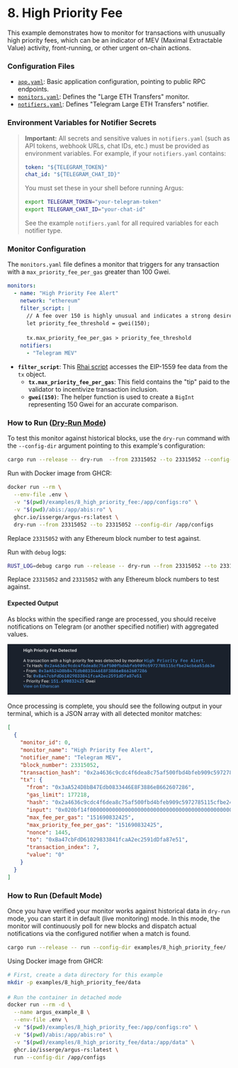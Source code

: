 # 8. High Priority Fee

This example demonstrates how to monitor for transactions with unusually high priority fees, which can be an indicator of MEV (Maximal Extractable Value) activity, front-running, or other urgent on-chain actions.

### Configuration Files

- [`app.yaml`](../../docs/src/user_guide/config_app.md): Basic application configuration, pointing to public RPC endpoints.
- [`monitors.yaml`](../../docs/src/user_guide/config_monitors.md): Defines the "Large ETH Transfers" monitor.
- [`notifiers.yaml`](../../docs/src/user_guide/config_notifiers.md): Defines "Telegram Large ETH Transfers" notifier.

### Environment Variables for Notifier Secrets

> **Important:** All secrets and sensitive values in `notifiers.yaml` (such as API tokens, webhook URLs, chat IDs, etc.) must be provided as environment variables.
> For example, if your `notifiers.yaml` contains:
>
> ```yaml
> token: "${TELEGRAM_TOKEN}"
> chat_id: "${TELEGRAM_CHAT_ID}"
> ```
>
> You must set these in your shell before running Argus:
>
> ```sh
> export TELEGRAM_TOKEN="your-telegram-token"
> export TELEGRAM_CHAT_ID="your-chat-id"
> ```
>
> See the example `notifiers.yaml` for all required variables for each notifier type.

### Monitor Configuration

The `monitors.yaml` file defines a monitor that triggers for any transaction with a `max_priority_fee_per_gas` greater than 100 Gwei.

```yaml
monitors:
  - name: "High Priority Fee Alert"
    network: "ethereum"
    filter_script: |
      // A fee over 150 is highly unusual and indicates a strong desire for priority inclusion.
      let priority_fee_threshold = gwei(150);

      tx.max_priority_fee_per_gas > priority_fee_threshold
    notifiers:
      - "Telegram MEV"
```

- **`filter_script`**: This [Rhai script](../../docs/src/user_guide/rhai_scripts.md) accesses the EIP-1559 fee data from the `tx` object.
    - **`tx.max_priority_fee_per_gas`**: This field contains the "tip" paid to the validator to incentivize transaction inclusion.
    - **`gwei(150)`**: The helper function is used to create a `BigInt` representing 150 Gwei for an accurate comparison.

### How to Run ([Dry-Run Mode](../../docs/src/operations/cli.md#dry-run-mode))

To test this monitor against historical blocks, use the `dry-run` command with the `--config-dir` argument pointing to this example's configuration:

```bash
cargo run --release -- dry-run  --from 23315052 --to 23315052 --config-dir examples/8_high_priority_fee/
```

Run with Docker image from GHCR:

```bash
docker run --rm \
  --env-file .env \
  -v "$(pwd)/examples/8_high_priority_fee:/app/configs:ro" \
  -v "$(pwd)/abis:/app/abis:ro" \
  ghcr.io/isserge/argus-rs:latest \
  dry-run --from 23315052 --to 23315052 --config-dir /app/configs
```

Replace `23315052` with any Ethereum block number to test against.

Run with `debug` logs:

```bash
RUST_LOG=debug cargo run --release -- dry-run --from 23315052 --to 23315052 --config-dir examples/8_high_priority_fee/
```

Replace `23315052` and `23315052` with any Ethereum block numbers to test against.


#### Expected Output

As blocks within the specified range are processed, you should receive notifications on Telegram (or another specified notifier) with aggregated values.

![Sample notification output (Telegram)](image.png)

Once processing is complete, you should see the following output in your terminal, which is a JSON array with all detected monitor matches:

```json
[
  {
    "monitor_id": 0,
    "monitor_name": "High Priority Fee Alert",
    "notifier_name": "Telegram MEV",
    "block_number": 23315052,
    "transaction_hash": "0x2a4636c9cdc4f6dea8c75af500fbd4bfeb909c5972785115cfbe24cb6a51d63e",
    "tx": {
      "from": "0x3aA524D8bB47Edb0833446E8F3886eB662607286",
      "gas_limit": 177218,
      "hash": "0x2a4636c9cdc4f6dea8c75af500fbd4bfeb909c5972785115cfbe24cb6a51d63e",
      "input": "0x020bf14f000000000000000000000000000000000000000000000000000000000000000000000000000000000000000072331fcb696b0151904c03584b66dc8365bc63f80000000000000000000000000000000000000000000000049796a842e8b6c00000000000000000000000000000000000000000000000000000000054a964fa1d00000000000000000000000000000000000000000000000000000000000000010000000000000000000000000000000000000000000000000000000068be2f5f",
      "max_fee_per_gas": "151690832425",
      "max_priority_fee_per_gas": "151690832425",
      "nonce": 1445,
      "to": "0xBa47cbFdD61029833841fcaA2ec2591dDfa87e51",
      "transaction_index": 7,
      "value": "0"
    }
  }
]
```


### How to Run (Default Mode)

Once you have verified your monitor works against historical data in `dry-run` mode, you can start it in default (live monitoring) mode. In this mode, the monitor will continuously poll for new blocks and dispatch actual notifications via the configured notifier when a match is found.

```bash
cargo run --release -- run --config-dir examples/8_high_priority_fee/
```

Using Docker image from GHCR:

```bash
# First, create a data directory for this example
mkdir -p examples/8_high_priority_fee/data

# Run the container in detached mode
docker run --rm -d \
  --name argus_example_8 \
  --env-file .env \
  -v "$(pwd)/examples/8_high_priority_fee:/app/configs:ro" \
  -v "$(pwd)/abis:/app/abis:ro" \
  -v "$(pwd)/examples/8_high_priority_fee/data:/app/data" \
  ghcr.io/isserge/argus-rs:latest \
  run --config-dir /app/configs
```
